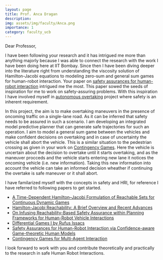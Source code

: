 ```yaml
---
layout: page
title: Prof. Anca Dragan
description:
img: assets/img/faculty/Anca.png
importance: 1
category: faculty_ucb
---
```


Dear Professor,

I have been following your research and it has intrigued me more than anything majorly because I was able to connect the research with the work I have been doing here at IIT Bombay. Since then I have been diving deeper into the literature right from understanding the viscosity solution of Hamilton-Jacobi equations to modeling zero-sum and general sum games for human-robot interaction. Your paper on [safety assurances for human-robot interaction](https://arxiv.org/abs/2109.14700) intrigued me the most. This paper sowed the seeds of inspiration for me to work on safety-assuring problems. With this inspiration I have involved myself in [autonomous overtaking](../overtaking) project where safety is an inherent requirement. 

In this project, the aim is to make overtaking maneuvers in the presence of oncoming traffic on a single-lane road. As it can be inferred that safety needs to be assured in such a scenario. I am developing an integrated model predictive planner that can generate safe trajectories for such an operation. I aim to model a general sum game between the vehicles and make confident decisions on overtaking and in case of uncertainty the vehicle shall abort the vehicle. This is a similar situation to the pedestrian crossing as given in your work on [Contingency Games](https://arxiv.org/abs/2304.05483). Here the vehicle is uncertain about the decision to overtake until it starts overtaking, and as the maneuver procceds and the vehicle starts entering new lane it notices the oncoming vehicle (i.e. new information). Taking this new information into account the vehicle can take an informed decision wheather if continuing the overtake is safe maneuver or it shall abort. 

I have familarized myself with the concepts in safety and HRI, for reference I have referred to following papers to get started.

- [A Time-Dependent Hamilton–Jacobi Formulation of Reachable Sets for Continuous Dynamic Games](https://doi.org/10.1109/TAC.2005.851439)
- [Hamilton-Jacobi Reachability: A Brief Overview and Recent Advances](https://arxiv.org/abs/1709.07523)
- [On Infusing Reachability-Based Safety Assurance within Planning Frameworks for Human-Robot Vehicle Interactions](https://arxiv.org/abs/2012.03390)
- [Differential Games I by Rufus Issacs](https://www.rand.org/content/dam/rand/pubs/research_memoranda/2008/RM1391.pdf)
- [Safety Assurances for Human-Robot Interaction via Confidence-aware Game-theoretic Human Models](https://arxiv.org/abs/2109.14700)
- [Contingency Games for Multi-Agent Interaction](https://arxiv.org/abs/2304.05483)

I look forward to work with you and contribute theoretically and practically to the research in safe Human Robot Interactions.